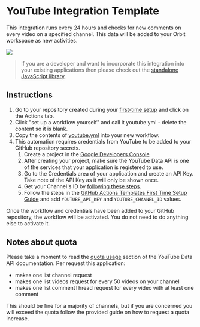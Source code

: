 # YouTube Integration Template

This integration runs every 24 hours and checks for new comments on every video on a specified channel. This data will be added to your Orbit workspace as new activities.

![](https://raw.githubusercontent.com/orbit-love/community-js-youtube-orbit/main/docs/activity.png)

> If you are a developer and want to incorporate this integration into your existing applications then please check out the [standalone JavaScript library](https://github.com/orbit-love/community-js-youtube-orbit).

## Instructions

1. Go to your repository created during your [first-time setup](../FIRST_TIME_SETUP.md) and click on the Actions tab.
2. Click "set up a workflow yourself" and call it youtube.yml - delete the content so it is blank.
3. Copy the contents of [youtube.yml](youtube.yml) into your new workflow.
4. This automation requires credentials from YouTube to be added to your GitHub repository secrets.
    1. Create a project in the [Google Developers Console](https://console.developers.google.com/)
    2. After creating your project, make sure the YouTube Data API is one of the services that your application is registered to use.
    3. Go to the Credentials area of your application and create an API Key. Take note of the API Key as it will only be shown once.
    4. Get your Channel's ID by [following these steps](https://support.google.com/youtube/answer/3250431).
    5. Follow the steps in the [GitHub Actions Templates First Time Setup Guide](https://github.com/orbit-love/github-actions-templates/blob/main/FIRST_TIME_SETUP.md) and add `YOUTUBE_API_KEY` and `YOUTUBE_CHANNEL_ID` values.

Once the workflow and credentials have been added to your GitHub repository, the workflow will be activated. You do not need to do anything else to activate it.

## Notes about quota

Please take a moment to read the [quota usage](https://developers.google.com/youtube/v3/getting-started#quota) section of the YouTube Data API documentation. Per request this application:

- makes one list channel request
- makes one list videos request for every 50 videos on your channel
- makes one list commentThread request for every video with at least one comment

This should be fine for a majority of channels, but if you are concerned you will exceed the quota follow the provided guide on how to request a quota increase.
